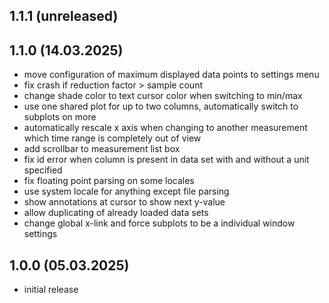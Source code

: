 ## 1.1.1 (unreleased)

## 1.1.0 (14.03.2025)
* move configuration of maximum displayed data points to settings menu
* fix crash if reduction factor > sample count
* change shade color to text cursor color when switching to min/max
* use one shared plot for up to two columns, automatically switch to subplots on more
* automatically rescale x axis when changing to another measurement which time range is completely out of view
* add scrollbar to measurement list box
* fix id error when column is present in data set with and without a unit specified
* fix floating point parsing on some locales
* use system locale for anything except file parsing
* show annotations at cursor to show next y-value
* allow duplicating of already loaded data sets
* change global x-link and force subplots to be a individual window settings

## 1.0.0 (05.03.2025)
* initial release